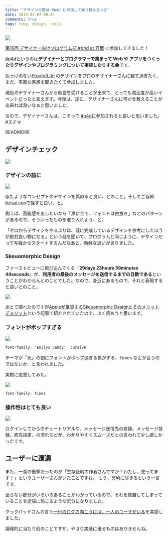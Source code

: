 ```yaml
---
title: "デザインの壁は #p4d に参加して乗り越えるべき"
date: 2013-03-07 08:24
comments: true
tags: ruby, design, rails
---
```


<img class='img-thumbnail' src='/images/2013/p4d.png' />

[第16回 デザイナー向けプログラム部 #p4d at 万葉](http://connpass.com/event/1849/) に参加してきました！

[#p4d](http://prog4designer.github.com/)というのは**デザイナーとプログラマーで集まって Web や アプリをつくったりデザインやプログラミングについて相談したりする会**です。

色っけのない[ProofofLife](http://proofoflife.me/ja) のデザインをプロのデザイナーさんに観て頂きたく、また、率直な感想を聞きたくて参加しました。

現役のデザイナーさんから助言を受けることが出来て、とっても満足度が高いイベントだったと言えます。今後は、逆に、デザイナーさんに何かを教えることが出来れば良いなぁと思いました。

なので、デザイナーさんは、こぞって [#p4d](http://connpass.com/series/155/)に参加されると良いと思いました。 #ステマ

READMORE

## デザインチェック

<img class='img-thumbnail' src='/images/2012/proofoflife.png' />

### デザインの前に

<img class='img-thumbnail' src='/images/2013/ikesai.png' />

似たようなコンセプトのデザインを真似ると良い、とのこと。そしてご存知[ikesai.con](http://www.ikesai.com)で探すと良い、と。

例えば、高級感を出したいなら「黒に金で、フォントは白抜き」などのパターンがあるので、そういったものを取り入れよう、と。

「ゼロからデザインをやるよりは、既に完成しているデザインを参考にしたほうが絶対良い物になる」という話を聞いて、プログラムと同じように、デザインだって写経からスタートするんだなあと、新鮮な思いがありました。

### Skeuomorphic Design

ファーストビューに飛び込んでくる「**29days 23hours 59minutes 44seconds**」が、**利用者の最後のメッセージを送信するまでの日数である**ということがわからんとのことでした。なので、身近にあるもので、それと表現すると良いとのこと。

<img class='img-thumbnail' src='/images/2013/iphone_calender_icon.jpg' />

あとで調べたのですが[Appleが推奨するSkeuomorphic Designとそのメリットデメリット](http://design-spice.com/2012/04/06/skeuomorphic-design/)という記事で紹介されていたので、よく読もうと思います。

### フォントがポップすぎる

<img class='img-thumbnail' src='/images/2013/pop_font.png'>

``` css
font-family: 'Emilys Candy', cursive
```

テーマが「死」の割にフォントがポップ過ぎる気がする、Times などが合うのではないか、と言われました。

実際に変更してみた。

<img class='img-thumbnail' src='/images/2013/times_font.png' />

``` css
font-family: Times
```
### 操作性はとても良い

<img class='img-thumbnail' src='/images/2013/inside_proofoflife.png' />

ログインしてからのチュートリアルや、メッセージ送信先の登録、メッセージ登録、宛先指定、の流れなどが、わかりやすくスムーズだとの言われて少し嬉しかったです。

## ユーザーに遭遇

また、一番の衝撃だったのが「生存証明の作者さんですか？わたし、使ってます！」というユーザーさんがいたことですね。
もう、冥利に尽きるという一言です。

至らない部分がいろいろあることがわかっているので、それを放置してしまっていることを途端に恥じるような気分になりました。

クックパッドさんの言う[一行のログの向こうには、一人のユーザがいる](http://ihara2525.tumblr.com/post/17029509298)を実感しました。

論理的に当たり前のことですが、やはり実感に優るものはありませんね。


